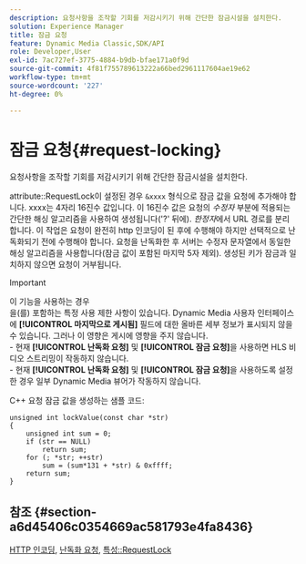 ```yaml
---
description: 요청사항을 조작할 기회를 저감시키기 위해 간단한 잠금시설을 설치한다.
solution: Experience Manager
title: 잠금 요청
feature: Dynamic Media Classic,SDK/API
role: Developer,User
exl-id: 7ac727ef-3775-4884-b9db-bfae171a0f9d
source-git-commit: 4f81f755789613222a66bed2961117604ae19e62
workflow-type: tm+mt
source-wordcount: '227'
ht-degree: 0%

---
```


# 잠금 요청{#request-locking}

요청사항을 조작할 기회를 저감시키기 위해 간단한 잠금시설을 설치한다.

attribute::RequestLock이 설정된 경우 `&xxxx` 형식으로 잠금 값을 요청에 추가해야 합니다. xxxx는 4자리 16진수 값입니다. 이 16진수 값은 요청의 *수정자* 부분에 적용되는 간단한 해싱 알고리즘을 사용하여 생성됩니다(&#39;?&#39; 뒤에). *한정자*&#x200B;에서 URL 경로를 분리합니다. 이 작업은 요청이 완전히 http 인코딩이 된 후에 수행해야 하지만 선택적으로 난독화되기 전에 수행해야 합니다. 요청을 난독화한 후 서버는 수정자 문자열에서 동일한 해싱 알고리즘을 사용합니다(잠금 값이 포함된 마지막 5자 제외). 생성된 키가 잠금과 일치하지 않으면 요청이 거부됩니다.

>[!IMPORTANT]
>
>이 기능을 사용하는 경우 <br>을(를) 포함하는 특정 사용 제한 사항이 있습니다. Dynamic Media 사용자 인터페이스에 **[!UICONTROL 마지막으로 게시됨]** 필드에 대한 올바른 세부 정보가 표시되지 않을 수 있습니다. 그러나 이 영향은 게시에 영향을 주지 않습니다.<br>- 현재 **[!UICONTROL 난독화 요청]** 및 **[!UICONTROL 잠금 요청]**&#x200B;을 사용하면 HLS 비디오 스트리밍이 작동하지 않습니다.<br>- 현재 **[!UICONTROL 난독화 요청]** 및 **[!UICONTROL 잠금 요청]**&#x200B;을 사용하도록 설정한 경우 일부 Dynamic Media 뷰어가 작동하지 않습니다.

C++ 요청 잠금 값을 생성하는 샘플 코드:

```
unsigned int lockValue(const char *str) 
{ 
    unsigned int sum = 0; 
    if (str == NULL) 
        return sum; 
    for (; *str; ++str) 
        sum = (sum*131 + *str) & 0xffff; 
    return sum; 
} 
```

## 참조 {#section-a6d45406c0354669ac581793e4fa8436}

[HTTP 인코딩](../../../../../is-api/http-ref/image-serving-api-ref/c-http-protocol-reference/c-syntax-and-features/r-http-encoding.md#reference-bb34dd13f316462695448acfa8f92df7), [난독화 요청](../../../../../is-api/http-ref/image-serving-api-ref/c-http-protocol-reference/c-syntax-and-features/r-request-obfuscation.md#reference-895f65d6796c43bb9bad21a676ed714d), [특성::RequestLock](../../../../../is-api/image-catalog/image-serving-api-ref/c-image-catalog-reference/c-attributes-reference/r-requestlock.md#reference-8bbe2f581be847d3b9fa123e8e5e94b0)
